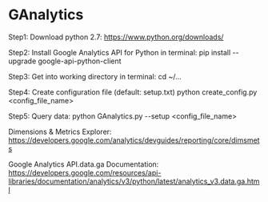 # GAnalytics
Step1:
Download python 2.7:
https://www.python.org/downloads/

Step2:
Install Google Analytics API for Python in terminal:
pip install --upgrade google-api-python-client

Step3:
Get into working directory in terminal:
cd ~/...

Step4:
Create configuration file (default: setup.txt)
python create_config.py <config_file_name>

Step5:
Query data:
python GAnalytics.py --setup <config_file_name>




Dimensions & Metrics Explorer:
https://developers.google.com/analytics/devguides/reporting/core/dimsmets

Google Analytics API.data.ga Documentation:
https://developers.google.com/resources/api-libraries/documentation/analytics/v3/python/latest/analytics_v3.data.ga.html
